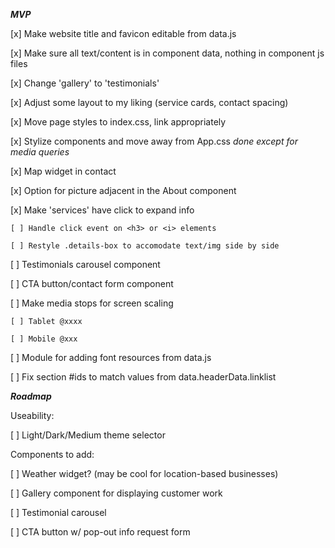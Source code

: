 ***MVP***

[x] Make website title and favicon editable from data.js

[x] Make sure all text/content is in component data, nothing in component js files

[x] Change 'gallery' to 'testimonials'

[x] Adjust some layout to my liking (service cards, contact spacing)

[x] Move page styles to index.css, link appropriately

[x] Stylize components and move away from App.css *done except for media queries*

[x] Map widget in contact 

[x] Option for picture adjacent in the About component

[x] Make 'services' have click to expand info

    [ ] Handle click event on <h3> or <i> elements

    [ ] Restyle .details-box to accomodate text/img side by side

[ ] Testimonials carousel component

[ ] CTA button/contact form component

[ ] Make media stops for screen scaling

    [ ] Tablet @xxxx

    [ ] Mobile @xxx

[ ] Module for adding font resources from data.js

[ ] Fix section #ids to match values from data.headerData.linklist

***Roadmap***

Useability:

[ ] Light/Dark/Medium theme selector

Components to add:

[ ] Weather widget? (may be cool for location-based businesses)

[ ] Gallery component for displaying customer work

[ ] Testimonial carousel

[ ] CTA button w/ pop-out info request form